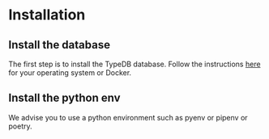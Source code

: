 # Installation

## Install the database
The first step is to install the TypeDB database.
Follow the instructions [here](https://docs.vaticle.com/docs/running-typedb/install-and-run) 
for your operating system or Docker.

## Install the python env
We advise you to use a python environment such as pyenv or pipenv or poetry.

